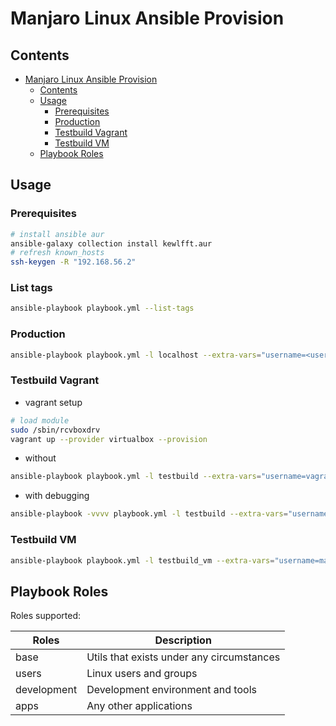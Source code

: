 # Manjaro Linux Ansible Provision

## Contents

- [Manjaro Linux Ansible Provision](#manjaro-linux-ansible-provision)
  - [Contents](#contents)
  - [Usage](#usage)
    - [Prerequisites](#prerequisites)
    - [Production](#production)
    - [Testbuild Vagrant](#testbuild-vagrant)
    - [Testbuild VM](#testbuild-vm)
  - [Playbook Roles](#playbook-roles)

## Usage

### Prerequisites

```bash
# install ansible aur
ansible-galaxy collection install kewlfft.aur
# refresh known_hosts
ssh-keygen -R "192.168.56.2"
```

### List tags

```bash
ansible-playbook playbook.yml --list-tags
```

### Production

```bash
ansible-playbook playbook.yml -l localhost --extra-vars="username=<username>" --ask-become-pass
```


### Testbuild Vagrant

- vagrant setup

```bash
# load module
sudo /sbin/rcvboxdrv
vagrant up --provider virtualbox --provision
```

- without

```bash
ansible-playbook playbook.yml -l testbuild --extra-vars="username=vagrant" --ask-become-pass
```

- with debugging

```bash
ansible-playbook -vvvv playbook.yml -l testbuild --extra-vars="username=vagrant" --ask-become-pass --tags base
```

### Testbuild VM

```bash
ansible-playbook playbook.yml -l testbuild_vm --extra-vars="username=manjaro" --ask-pass --ask-become-pass --tags base
```


## Playbook Roles

Roles supported:

| Roles       | Description                               |
| ----------- | ----------------------------------------- |
| base        | Utils that exists under any circumstances |
| users       | Linux users and groups                    |
| development | Development environment and tools         |
| apps        | Any other applications                    |
